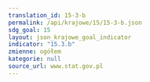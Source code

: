 ```yaml
---
translation_id: 15-3-b
permalink: /api/krajowe/15/15-3-b.json
sdg_goal: 15
layout: json_krajowe_goal_indicator
indicator: "15.3.b"
zmienne: ogółem
kategorie: null
source_url: www.stat.gov.pl
---
```

